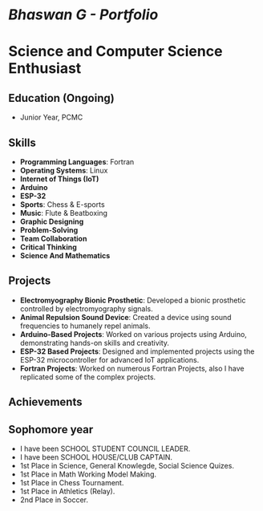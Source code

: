 # *Bhaswan G - Portfolio*

# Science and Computer Science Enthusiast


## Education (Ongoing)
- Junior Year, PCMC


## Skills
- **Programming Languages**: Fortran
- **Operating Systems**: Linux
- **Internet of Things (IoT)**
- **Arduino**
- **ESP-32**
- **Sports**: Chess & E-sports
- **Music**: Flute & Beatboxing
- **Graphic Designing**
- **Problem-Solving**
- **Team Collaboration**
- **Critical Thinking**
- **Science And Mathematics**

## Projects
- **Electromyography Bionic Prosthetic**: Developed a bionic prosthetic controlled by electromyography signals.
- **Animal Repulsion Sound Device**: Created a device using sound frequencies to humanely repel animals.
- **Arduino-Based Projects**: Worked on various projects using Arduino, demonstrating hands-on skills and creativity.
- **ESP-32 Based Projects**: Designed and implemented projects using the ESP-32 microcontroller for advanced IoT applications.
- **Fortran Projects**: Worked on numerous Fortran Projects, also I have replicated some of the complex projects.

## Achievements
## Sophomore year
- I have been SCHOOL STUDENT COUNCIL LEADER.
- I have been SCHOOL HOUSE/CLUB CAPTAIN.
- 1st Place in Science, General Knowlegde, Social Science Quizes.
- 1st Place in Math Working Model Making.
- 1st Place in Chess Tournament.
- 1st Place in Athletics (Relay).
- 2nd Place in Soccer.


